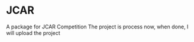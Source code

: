 # JCAR
A package for JCAR Competition 
The project is process now, when done, I will upload the project
